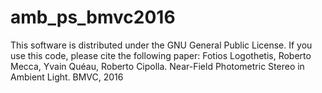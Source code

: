 # amb_ps_bmvc2016

This software is distributed under the GNU General Public License.  If you use this code, please cite the following paper:
Fotios Logothetis, Roberto Mecca, Yvain Quéau, Roberto Cipolla. Near-Field Photometric Stereo in Ambient Light. BMVC, 2016 
